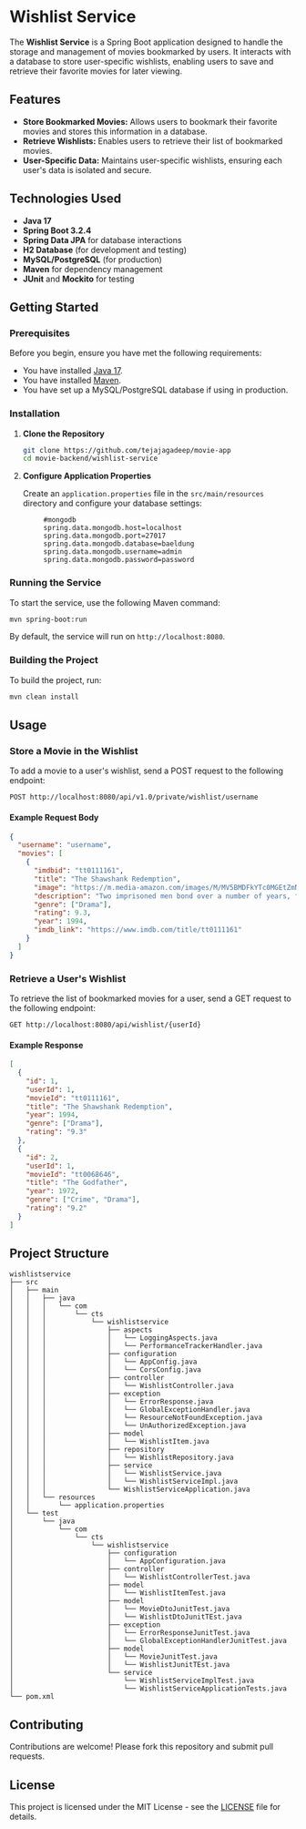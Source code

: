# Wishlist Service

The **Wishlist Service** is a Spring Boot application designed to handle the storage and management of movies bookmarked by users. It interacts with a database to store user-specific wishlists, enabling users to save and retrieve their favorite movies for later viewing.

## Features

- **Store Bookmarked Movies:** Allows users to bookmark their favorite movies and stores this information in a database.
- **Retrieve Wishlists:** Enables users to retrieve their list of bookmarked movies.
- **User-Specific Data:** Maintains user-specific wishlists, ensuring each user's data is isolated and secure.

## Technologies Used

- **Java 17**
- **Spring Boot 3.2.4**
- **Spring Data JPA** for database interactions
- **H2 Database** (for development and testing)
- **MySQL/PostgreSQL** (for production)
- **Maven** for dependency management
- **JUnit** and **Mockito** for testing

## Getting Started

### Prerequisites

Before you begin, ensure you have met the following requirements:

- You have installed [Java 17](https://www.oracle.com/java/technologies/javase-jdk17-downloads.html).
- You have installed [Maven](https://maven.apache.org/download.cgi).
- You have set up a MySQL/PostgreSQL database if using in production.

### Installation

1. **Clone the Repository**

   ```bash
   git clone https://github.com/tejajagadeep/movie-app
   cd movie-backend/wishlist-service
   ```

2. **Configure Application Properties**

   Create an `application.properties` file in the `src/main/resources` directory and configure your database settings:

   ```properties
        #mongodb
        spring.data.mongodb.host=localhost
        spring.data.mongodb.port=27017
        spring.data.mongodb.database=baeldung
        spring.data.mongodb.username=admin
        spring.data.mongodb.password=password
   ```

### Running the Service

To start the service, use the following Maven command:

```bash
mvn spring-boot:run
```

By default, the service will run on `http://localhost:8080`.

### Building the Project

To build the project, run:

```bash
mvn clean install
```

## Usage

### Store a Movie in the Wishlist

To add a movie to a user's wishlist, send a POST request to the following endpoint:

```http
POST http://localhost:8080/api/v1.0/private/wishlist/username
```

#### Example Request Body

```json
{
  "username": "username",
  "movies": [
    {
      "imdbid": "tt0111161",
      "title": "The Shawshank Redemption",
      "image": "https://m.media-amazon.com/images/M/MV5BMDFkYTc0MGEtZmNhMC00ZDIzLWFmNTEtODM1ZmRlYWMwMWFmXkEyXkFqcGdeQXVyMTMxODk2OTU@._V1_QL75_UX380_CR0,1,380,562_.jpg",
      "description": "Two imprisoned men bond over a number of years, finding solace and eventual redemption through acts of common decency.",
      "genre": ["Drama"],
      "rating": 9.3,
      "year": 1994,
      "imdb_link": "https://www.imdb.com/title/tt0111161"
    }
  ]
}
```

### Retrieve a User's Wishlist

To retrieve the list of bookmarked movies for a user, send a GET request to the following endpoint:

```http
GET http://localhost:8080/api/wishlist/{userId}
```

#### Example Response

```json
[
  {
    "id": 1,
    "userId": 1,
    "movieId": "tt0111161",
    "title": "The Shawshank Redemption",
    "year": 1994,
    "genre": ["Drama"],
    "rating": "9.3"
  },
  {
    "id": 2,
    "userId": 1,
    "movieId": "tt0068646",
    "title": "The Godfather",
    "year": 1972,
    "genre": ["Crime", "Drama"],
    "rating": "9.2"
  }
]
```

## Project Structure

```
wishlistservice
├── src
│   ├── main
│   │   ├── java
│   │   │   └── com
│   │   │       └── cts
│   │   │           └── wishlistservice
│   │   │               ├── aspects
│   │   │               │   └── LoggingAspects.java
│   │   │               │   └── PerformanceTrackerHandler.java
│   │   │               ├── configuration
│   │   │               │   └── AppConfig.java
│   │   │               │   └── CorsConfig.java
│   │   │               ├── controller
│   │   │               │   └── WishlistController.java
│   │   │               ├── exception
│   │   │               │   └── ErrorResponse.java
│   │   │               │   └── GlobalExceptionHandler.java
│   │   │               │   └── ResourceNotFoundException.java
│   │   │               │   └── UnAuthorizedException.java
│   │   │               ├── model
│   │   │               │   └── WishlistItem.java
│   │   │               ├── repository
│   │   │               │   └── WishlistRepository.java
│   │   │               ├── service
│   │   │               │   └── WishlistService.java
│   │   │               │   └── WishlistServiceImpl.java
│   │   │               └── WishlistServiceApplication.java
│   │   └── resources
│   │       └── application.properties
│   └── test
│       └── java
│           └── com
│               └── cts
│                   └── wishlistservice
│                       ├── configuration
│                       │   └── AppConfiguration.java
│                       ├── controller
│                       │   └── WishlistControllerTest.java
│                       ├── model
│                       │   └── WishlistItemTest.java
│                       ├── model
│                       │   └── MovieDtoJunitTest.java
│                       │   └── WishlistDtoJunitTEst.java
│                       ├── exception
│                       │   └── ErrorResponseJunitTest.java
│                       │   └── GlobalExceptionHandlerJunitTest.java
│                       ├── model
│                       │   └── MovieJunitTest.java
│                       │   └── WishlistJunitTEst.java
│                       └── service
│                           └── WishlistServiceImplTest.java
│                           └── WishlistServiceApplicationTests.java
└── pom.xml
```

## Contributing

Contributions are welcome! Please fork this repository and submit pull requests.

## License

This project is licensed under the MIT License - see the [LICENSE](../../LICENSE.md) file for details.
